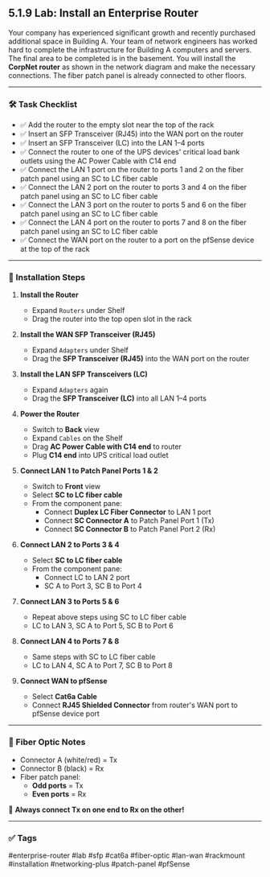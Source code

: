 ## 5.1.9 Lab: Install an Enterprise Router

Your company has experienced significant growth and recently purchased additional space in Building A. Your team of network engineers has worked hard to complete the infrastructure for Building A computers and servers. The final area to be completed is in the basement. You will install the **CorpNet router** as shown in the network diagram and make the necessary connections. The fiber patch panel is already connected to other floors.

---

### 🛠 Task Checklist

- ✅ Add the router to the empty slot near the top of the rack
- ✅ Insert an SFP Transceiver (RJ45) into the WAN port on the router
- ✅ Insert an SFP Transceiver (LC) into the LAN 1–4 ports
- ✅ Connect the router to one of the UPS devices' critical load bank outlets using the AC Power Cable with C14 end
- ✅ Connect the LAN 1 port on the router to ports 1 and 2 on the fiber patch panel using an SC to LC fiber cable
- ✅ Connect the LAN 2 port on the router to ports 3 and 4 on the fiber patch panel using an SC to LC fiber cable
- ✅ Connect the LAN 3 port on the router to ports 5 and 6 on the fiber patch panel using an SC to LC fiber cable
- ✅ Connect the LAN 4 port on the router to ports 7 and 8 on the fiber patch panel using an SC to LC fiber cable
- ✅ Connect the WAN port on the router to a port on the pfSense device at the top of the rack

---

### 🧾 Installation Steps

1. **Install the Router**
   - Expand `Routers` under Shelf
   - Drag the router into the top open slot in the rack

2. **Install the WAN SFP Transceiver (RJ45)**
   - Expand `Adapters` under Shelf
   - Drag the **SFP Transceiver (RJ45)** into the WAN port on the router

3. **Install the LAN SFP Transceivers (LC)**
   - Expand `Adapters` again
   - Drag the **SFP Transceiver (LC)** into all LAN 1–4 ports

4. **Power the Router**
   - Switch to **Back** view
   - Expand `Cables` on the Shelf
   - Drag **AC Power Cable with C14 end** to router
   - Plug **C14 end** into UPS critical load outlet

5. **Connect LAN 1 to Patch Panel Ports 1 & 2**
   - Switch to **Front** view
   - Select **SC to LC fiber cable**
   - From the component pane:
     - Connect **Duplex LC Fiber Connector** to LAN 1 port
     - Connect **SC Connector A** to Patch Panel Port 1 (Tx)
     - Connect **SC Connector B** to Patch Panel Port 2 (Rx)

6. **Connect LAN 2 to Ports 3 & 4**
   - Select **SC to LC fiber cable**
   - From the component pane:
     - Connect LC to LAN 2 port
     - SC A to Port 3, SC B to Port 4

7. **Connect LAN 3 to Ports 5 & 6**
   - Repeat above steps using SC to LC fiber cable
   - LC to LAN 3, SC A to Port 5, SC B to Port 6

8. **Connect LAN 4 to Ports 7 & 8**
   - Same steps with SC to LC fiber cable
   - LC to LAN 4, SC A to Port 7, SC B to Port 8

9. **Connect WAN to pfSense**
   - Select **Cat6a Cable**
   - Connect **RJ45 Shielded Connector** from router's WAN port to pfSense device port

---

### 📘 Fiber Optic Notes

- Connector A (white/red) = Tx
- Connector B (black) = Rx
- Fiber patch panel:
  - **Odd ports** = Tx
  - **Even ports** = Rx

🧠 **Always connect Tx on one end to Rx on the other!**

---

### ✅ Tags

#enterprise-router #lab #sfp #cat6a #fiber-optic #lan-wan #rackmount #installation #networking-plus #patch-panel #pfSense
